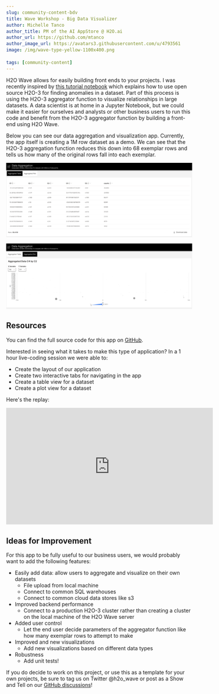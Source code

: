 ```yaml
---
slug: community-content-bdv
title: Wave Workshop - Big Data Visualizer
author: Michelle Tanco
author_title: PM of the AI AppStore @ H2O.ai
author_url: https://github.com/mtanco
author_image_url: https://avatars3.githubusercontent.com/u/4793561
image: /img/wave-type-yellow-1100x400.png

tags: [community-content]
---
```



H2O Wave allows for easily building front ends to your projects. I was recently inspired by [this tutorial notebook](https://github.com/h2oai/h2o-tutorials/blob/master/best-practices/anomaly-detection/anomaly_detection.ipynb) which explains how to use open source H2O-3 for finding anomalies in a dataset. Part of this process is using the H2O-3 aggregator function to visualize relationships in large datasets. A data scientist is at home in a Jupyter Notebook, but we could make it easier for ourselves and analysts or other business users to run this code and benefit from the H2O-3 aggregator function by building a front-end using H2O Wave.

<!--truncate-->

Below you can see our data aggregation and visualization app. Currently, the app itself is creating a 1M row dataset as a demo. We can see that the H2O-3 aggregation function reduces this down into 68 exemplar rows and tells us how many of the original rows fall into each exemplar.

![Aggregated data as a table.](https://github.com/h2oai/wave-big-data-visualizer/blob/master/static/screenshot-1.png?raw=true)

![Aggregated data as a plot.](https://github.com/h2oai/wave-big-data-visualizer/blob/master/static/screenshot-2.png?raw=true)

## Resources

You can find the full source code for this app on [GitHub](https://github.com/h2oai/wave-big-data-visualizer).

Interested in seeing what it takes to make this type of application? In a 1 hour live-coding session we were able to:

* Create the layout of our application
* Create two interactive tabs for navigating in the app
* Create a table view for a dataset
* Create a plot view for a dataset

Here's the replay:

<iframe width="560" height="315" src="https://www.youtube.com/embed/alYWqXv8Sdg" title="YouTube video player" frameborder="0" allow="accelerometer; autoplay; clipboard-write; encrypted-media; gyroscope; picture-in-picture" allowfullscreen></iframe>

## Ideas for Improvement

For this app to be fully useful to our business users, we would probably want to add the following features:

* Easily add data: allow users to aggregate and visualize on their own datasets
  * File upload from local machine
  * Connect to common SQL warehouses
  * Connect to common cloud data stores like s3
* Improved backend performance
  * Connect to a production H2O-3 cluster rather than creating a cluster on the local machine of the H2O Wave server
* Added user control
  * Let the end user decide parameters of the aggregator function like how many exemplar rows to attempt to make
* Improved and new visualizations
  * Add new visualizations based on different data types
* Robustness
  * Add unit tests!

If you do decide to work on this project, or use this as a template for your own projects, be sure to tag us on Twitter @h2o_wave or post as a Show and Tell on our [GitHub discussions](https://github.com/h2oai/wave/discussions)!
